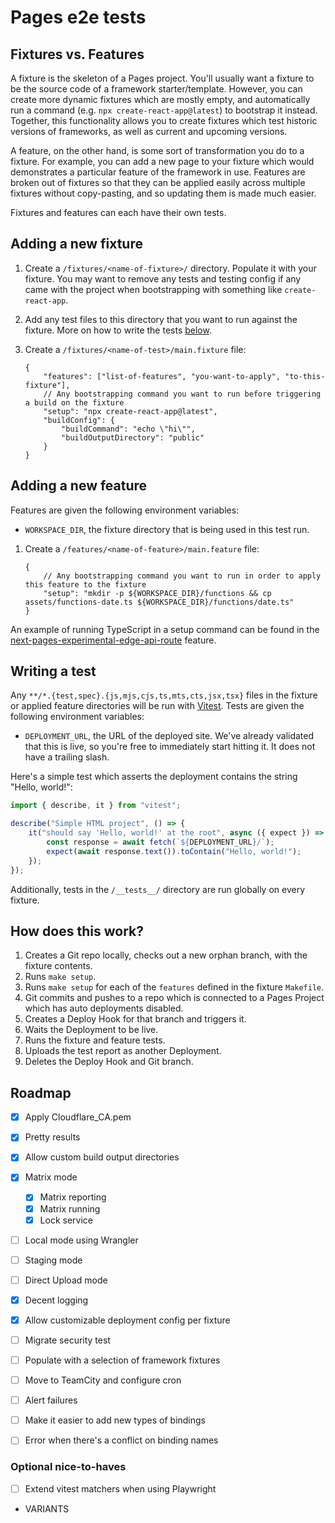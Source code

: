 # Pages e2e tests

## Fixtures vs. Features

A fixture is the skeleton of a Pages project. You'll usually want a fixture to be the source code of a framework starter/template. However, you can create more dynamic fixtures which are mostly empty, and automatically run a command (e.g. `npx create-react-app@latest`) to bootstrap it instead. Together, this functionality allows you to create fixtures which test historic versions of frameworks, as well as current and upcoming versions.

A feature, on the other hand, is some sort of transformation you do to a fixture. For example, you can add a new page to your fixture which would demonstrates a particular feature of the framework in use. Features are broken out of fixtures so that they can be applied easily across multiple fixtures without copy-pasting, and so updating them is made much easier.

Fixtures and features can each have their own tests.

## Adding a new fixture

1.  Create a `/fixtures/<name-of-fixture>/` directory. Populate it with your fixture. You may want to remove any tests and testing config if any came with the project when bootstrapping with something like `create-react-app`.

1.  Add any test files to this directory that you want to run against the fixture. More on how to write the tests [below](#writing-a-test).

1.  Create a `/fixtures/<name-of-test>/main.fixture` file:

    ```jsonc
    {
    	"features": ["list-of-features", "you-want-to-apply", "to-this-fixture"],
    	// Any bootstrapping command you want to run before triggering a build on the fixture
    	"setup": "npx create-react-app@latest",
    	"buildConfig": {
    		"buildCommand": "echo \"hi\"",
    		"buildOutputDirectory": "public"
    	}
    }
    ```

## Adding a new feature

Features are given the following environment variables:

- `WORKSPACE_DIR`, the fixture directory that is being used in this test run.

1.  Create a `/features/<name-of-feature>/main.feature` file:

    ```jsonc
    {
    	// Any bootstrapping command you want to run in order to apply this feature to the fixture
    	"setup": "mkdir -p ${WORKSPACE_DIR}/functions && cp assets/functions-date.ts ${WORKSPACE_DIR}/functions/date.ts"
    }
    ```

An example of running TypeScript in a setup command can be found in the [next-pages-experimental-edge-api-route](./features/next-pages-experimental-edge-api-route/) feature.

## Writing a test

Any `**/*.{test,spec}.{js,mjs,cjs,ts,mts,cts,jsx,tsx}` files in the fixture or applied feature directories will be run with [Vitest](https://vitest.dev/). Tests are given the following environment variables:

- `DEPLOYMENT_URL`, the URL of the deployed site. We've already validated that this is live, so you're free to immediately start hitting it. It does not have a trailing slash.

Here's a simple test which asserts the deployment contains the string "Hello, world!":

```typescript
import { describe, it } from "vitest";

describe("Simple HTML project", () => {
	it("should say 'Hello, world!' at the root", async ({ expect }) => {
		const response = await fetch(`${DEPLOYMENT_URL}/`);
		expect(await response.text()).toContain("Hello, world!");
	});
});
```

Additionally, tests in the `/__tests__/` directory are run globally on every fixture.

## How does this work?

1. Creates a Git repo locally, checks out a new orphan branch, with the fixture contents.
1. Runs `make setup`.
1. Runs `make setup` for each of the `features` defined in the fixture `Makefile`.
1. Git commits and pushes to a repo which is connected to a Pages Project which has auto deployments disabled.
1. Creates a Deploy Hook for that branch and triggers it.
1. Waits the Deployment to be live.
1. Runs the fixture and feature tests.
1. Uploads the test report as another Deployment.
1. Deletes the Deploy Hook and Git branch.

## Roadmap

- [x] Apply Cloudflare_CA.pem
- [x] Pretty results
- [x] Allow custom build output directories
- [x] Matrix mode

  - [x] Matrix reporting
  - [x] Matrix running
  - [x] Lock service

- [ ] Local mode using Wrangler
- [ ] Staging mode
- [ ] Direct Upload mode
- [x] Decent logging
- [x] Allow customizable deployment config per fixture
- [ ] Migrate security test
- [ ] Populate with a selection of framework fixtures
- [ ] Move to TeamCity and configure cron
- [ ] Alert failures
- [ ] Make it easier to add new types of bindings
- [ ] Error when there's a conflict on binding names

### Optional nice-to-haves

- [ ] Extend vitest matchers when using Playwright

- VARIANTS
